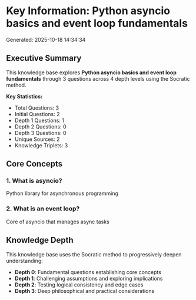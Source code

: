 # Key Information: Python asyncio basics and event loop fundamentals

Generated: 2025-10-18 14:34:34

## Executive Summary

This knowledge base explores **Python asyncio basics and event loop fundamentals** through 3 questions across 4 depth levels using the Socratic method.

**Key Statistics:**
- Total Questions: 3
- Initial Questions: 2
- Depth 1 Questions: 1
- Depth 2 Questions: 0
- Depth 3 Questions: 0
- Unique Sources: 2
- Knowledge Triplets: 3

## Core Concepts

### 1. What is asyncio?

Python library for asynchronous programming

### 2. What is an event loop?

Core of asyncio that manages async tasks

## Knowledge Depth

This knowledge base uses the Socratic method to progressively deepen understanding:

- **Depth 0**: Fundamental questions establishing core concepts
- **Depth 1**: Challenging assumptions and exploring implications
- **Depth 2**: Testing logical consistency and edge cases
- **Depth 3**: Deep philosophical and practical considerations

